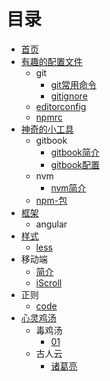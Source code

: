 # 目录

* [首页](README.md)
* [有趣的配置文件](./config-library/README.md)
  * git
    * [git常用命令](./config-library/git/git.md)
    * [gitignore](./config-library/git/gitignore.md)
  * [editorconfig](./config-library/editorconfig.md)
  * [npmrc](./config-library/npmrc.md)
* [神奇的小工具](./software-library/README.md)
  * gitbook
    * [gitbook简介](./software-library/01-gitbook/gitbook.md)
    * [gitbook配置](./software-library/01-gitbook/book-json.md)
  * nvm
    * [nvm简介](./software-library/02-nvm/nvm.md)
  * [npm-包](./software-library/npm.md)
* [框架](./frame-library/README.md)
  * angular
* [样式](./styles-library/README.md)
  * [less](./styles-library/less/less.md)
* 移动端
  * [简介](./mobile-library/index.md)
  * [iScroll](./mobile-library/iScroll/iScroll.md)
* 正则
  * [code](./reg-library/reg-code/code.md)
* [心灵鸡汤](./chicken-suop-library/README.md)
  * 毒鸡汤
    * [01](./chicken-suop-library/poisonous-chicken-soup/01.md)
  * 古人云
    * [诸葛亮](./chicken-suop-library/ancients-said/ZhuGeLiang.md)